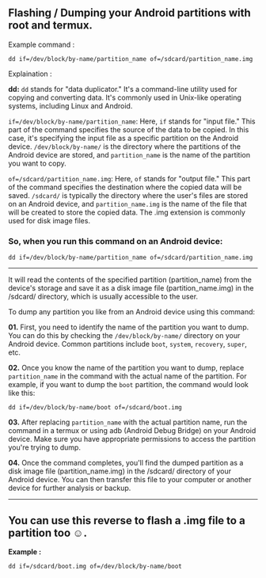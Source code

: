 ## Flashing / Dumping your Android partitions with root and termux.

Example command :

```
dd if=/dev/block/by-name/partition_name of=/sdcard/partition_name.img
```

Explaination :

**dd:** `dd` stands for "data duplicator." It's a command-line utility used for copying and converting data. It's commonly used in Unix-like operating systems, including Linux and Android.

`if=/dev/block/by-name/partition_name`: Here, `if` stands for "input file." This part of the command specifies the source of the data to be copied. In this case, it's specifying the input file as a specific partition on the Android device. `/dev/block/by-name/` is the directory where the partitions of the Android device are stored, and `partition_name` is the name of the partition you want to copy.

`of=/sdcard/partition_name.img`: Here, `of` stands for "output file." This part of the command specifies the destination where the copied data will be saved. `/sdcard/` is typically the directory where the user's files are stored on an Android device, and `partition_name.img` is the name of the file that will be created to store the copied data. The .img extension is commonly used for disk image files.

### So, when you run this command on an Android device:

```
dd if=/dev/block/by-name/partition_name of=/sdcard/partition_name.img
```

<hr>

It will read the contents of the specified partition (partition_name) from the device's storage and save it as a disk image file (partition_name.img) in the /sdcard/ directory, which is usually accessible to the user.

To dump any partition you like from an Android device using this command:

**01.** First, you need to identify the name of the partition you want to dump. You can do this by checking the `/dev/block/by-name/` directory on your Android device. Common partitions include `boot`, `system`, `recovery`, `super`, etc.

**02.** Once you know the name of the partition you want to dump, replace `partition_name` in the command with the actual name of the partition. For example, if you want to dump the `boot` partition, the command would look like this:

```
dd if=/dev/block/by-name/boot of=/sdcard/boot.img
```
**03.** After replacing `partition_name` with the actual partition name, run the command in a termux or using adb (Android Debug Bridge) on your Android device. Make sure you have appropriate permissions to access the partition you're trying to dump.

**04.** Once the command completes, you'll find the dumped partition as a disk image file (partition_name.img) in the /sdcard/ directory of your Android device. You can then transfer this file to your computer or another device for further analysis or backup.

<hr>

## You can use this reverse to flash a .img file to a partition too ☺️.

**Example :**
```
dd if=/sdcard/boot.img of=/dev/block/by-name/boot
```
